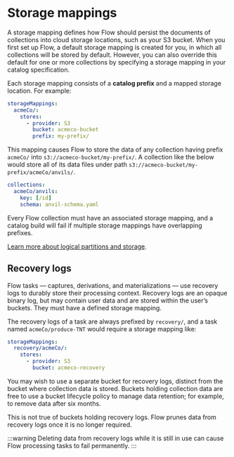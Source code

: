 # Storage mappings

A storage mapping defines how Flow should persist the documents of collections into cloud storage locations,
such as your S3 bucket. When you first set up Flow, a default storage mapping is created for you,
in which all collections will be stored by default.
However, you can also override this default for one or more collections
by specifying a storage mapping in your catalog specification.

Each storage mapping consists of a **catalog prefix** and a mapped storage location. For example:

```yaml
storageMappings:
  acmeCo/:
    stores:
      - provider: S3
        bucket: acmeco-bucket
        prefix: my-prefix/
```

This mapping causes Flow to store the data of any collection having prefix `acmeCo/` into `s3://acmeco-bucket/my-prefix/`.
A collection like the below would store all of its data files under path `s3://acmeco-bucket/my-prefix/acmeCo/anvils/`.

```yaml
collections:
  acmeCo/anvils:
    key: [/id]
    schema: anvil-schema.yaml
```

Every Flow collection must have an associated storage mapping,
and a catalog build will fail if multiple storage mappings have overlapping prefixes.

[Learn more about logical partitions and storage](projections.md#logical-partitions).

## Recovery logs

Flow tasks — captures, derivations, and materializations — use recovery logs to durably store their processing context.
Recovery logs are an opaque binary log, but may contain user data and are stored within the user’s buckets.
They must have a defined storage mapping.

The recovery logs of a task are always prefixed by `recovery/`,
and a task named `acmeCo/produce-TNT` would require a storage mapping like:

```yaml
storageMappings:
  recovery/acmeCo/:
    stores:
      - provider: S3
        bucket: acmeco-recovery
```

You may wish to use a separate bucket for recovery logs, distinct from the bucket where collection data is stored.
Buckets holding collection data are free to use a bucket lifecycle policy to manage data retention;
for example, to remove data after six months.

This is not true of buckets holding recovery logs. Flow prunes data from recovery logs once it is no longer required.

:::warning
Deleting data from recovery logs while it is still in use can
cause Flow processing tasks to fail permanently.
:::